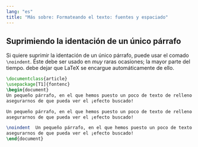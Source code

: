 ```yaml
---
lang: "es"
title: "Más sobre: Formateando el texto: fuentes y espaciado"
---
```


## Suprimiendo la identación de un único párrafo

Si quiere suprimir la identación de un único párrafo, puede usar el comado
`\noindent`.
Éste debe ser usado en _muy_ raras ocasiones; la mayor parte del tiempo. debe dejar que LaTeX se 
encargue automáticamente de ello. 

```latex
\documentclass{article}
\usepackage[T1]{fontenc}
\begin{document}
Un pequeño párrafo, en el que hemos puesto un poco de texto de relleno para
asegurarnos de que pueda ver el ¡efecto buscado!

Un pequeño párrafo, en el que hemos puesto un poco de texto de relleno para
asegurarnos de que pueda ver el ¡efecto buscado!

\noindent  Un pequeño párrafo, en el que hemos puesto un poco de texto de relleno para
asegurarnos de que pueda ver el ¡efecto buscado!
\end{document}
```

